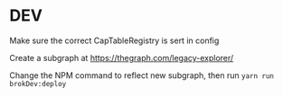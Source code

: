 # DEV

Make sure the correct CapTableRegistry is sert in config

Create a subgraph at https://thegraph.com/legacy-explorer/

Change the NPM command to reflect new subgraph, then run `yarn run brokDev:deploy`
